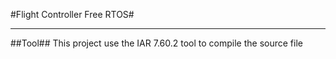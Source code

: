 #Flight Controller Free RTOS#

----------

##Tool##
This project use the IAR 7.60.2 tool to compile the source file
